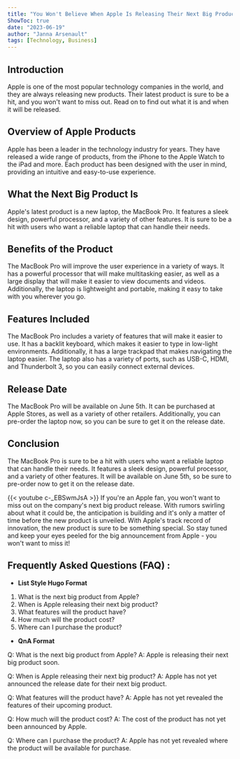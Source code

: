 ```yaml
---
title: "You Won't Believe When Apple Is Releasing Their Next Big Product - Find Out Now!"
ShowToc: true 
date: "2023-06-19"
author: "Janna Arsenault" 
tags: [Technology, Business]
---
```

## Introduction 
Apple is one of the most popular technology companies in the world, and they are always releasing new products. Their latest product is sure to be a hit, and you won't want to miss out. Read on to find out what it is and when it will be released. 

## Overview of Apple Products 
Apple has been a leader in the technology industry for years. They have released a wide range of products, from the iPhone to the Apple Watch to the iPad and more. Each product has been designed with the user in mind, providing an intuitive and easy-to-use experience. 

## What the Next Big Product Is 
Apple's latest product is a new laptop, the MacBook Pro. It features a sleek design, powerful processor, and a variety of other features. It is sure to be a hit with users who want a reliable laptop that can handle their needs. 

## Benefits of the Product 
The MacBook Pro will improve the user experience in a variety of ways. It has a powerful processor that will make multitasking easier, as well as a large display that will make it easier to view documents and videos. Additionally, the laptop is lightweight and portable, making it easy to take with you wherever you go. 

## Features Included 
The MacBook Pro includes a variety of features that will make it easier to use. It has a backlit keyboard, which makes it easier to type in low-light environments. Additionally, it has a large trackpad that makes navigating the laptop easier. The laptop also has a variety of ports, such as USB-C, HDMI, and Thunderbolt 3, so you can easily connect external devices. 

## Release Date 
The MacBook Pro will be available on June 5th. It can be purchased at Apple Stores, as well as a variety of other retailers. Additionally, you can pre-order the laptop now, so you can be sure to get it on the release date. 

## Conclusion 
The MacBook Pro is sure to be a hit with users who want a reliable laptop that can handle their needs. It features a sleek design, powerful processor, and a variety of other features. It will be available on June 5th, so be sure to pre-order now to get it on the release date.

{{< youtube c-_EBSwmJsA >}} 
If you're an Apple fan, you won't want to miss out on the company's next big product release. With rumors swirling about what it could be, the anticipation is building and it's only a matter of time before the new product is unveiled. With Apple's track record of innovation, the new product is sure to be something special. So stay tuned and keep your eyes peeled for the big announcement from Apple - you won't want to miss it!

## Frequently Asked Questions (FAQ) :
- **List Style Hugo Format**

1. What is the next big product from Apple?
2. When is Apple releasing their next big product?
3. What features will the product have?
4. How much will the product cost?
5. Where can I purchase the product?

- **QnA Format**

Q: What is the next big product from Apple?
A: Apple is releasing their next big product soon.

Q: When is Apple releasing their next big product?
A: Apple has not yet announced the release date for their next big product.

Q: What features will the product have?
A: Apple has not yet revealed the features of their upcoming product.

Q: How much will the product cost?
A: The cost of the product has not yet been announced by Apple.

Q: Where can I purchase the product?
A: Apple has not yet revealed where the product will be available for purchase.


